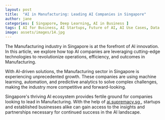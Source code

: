 ```yaml
---
layout: post
title:  "AI in Manufacturing: Leading AI Companies in Singapore"
author: jane
categories: [ Singapore, Deep Learning, AI in Business ]
tags: [ AI for Business, AI Startups, Future of AI, AI Use Cases, Data Analytics ]
image: assets/images/14.jpg
---
```


The Manufacturing industry in Singapore is at the forefront of AI innovation. In this article, we explore how top AI companies are leveraging cutting-edge technologies to revolutionize operations, efficiency, and outcomes in Manufacturing.

With AI-driven solutions, the Manufacturing sector in Singapore is experiencing unprecedented growth. These companies are using machine learning, automation, and predictive analytics to solve complex challenges, making the industry more competitive and forward-looking.

Singapore's thriving AI ecosystem provides fertile ground for companies looking to lead in Manufacturing. With the help of <a href="https://ai.supremacy.sg" target="_blank"> ai.supremacy.sg </a>, startups and established businesses alike can gain access to the insights and partnerships necessary for continued success in the AI landscape.
